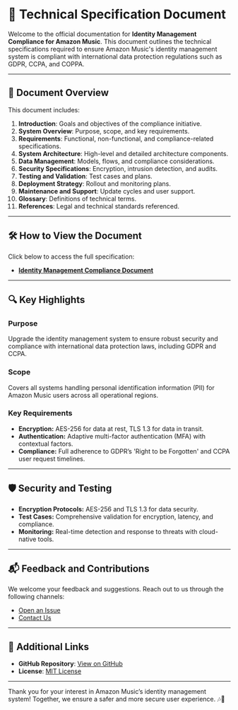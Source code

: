 # 📄 Technical Specification Document

Welcome to the official documentation for **Identity Management Compliance for Amazon Music**. This document outlines the technical specifications required to ensure Amazon Music's identity management system is compliant with international data protection regulations such as GDPR, CCPA, and COPPA.

---

## 📑 Document Overview

This document includes:

1. **Introduction**: Goals and objectives of the compliance initiative.
2. **System Overview**: Purpose, scope, and key requirements.
3. **Requirements**: Functional, non-functional, and compliance-related specifications.
4. **System Architecture**: High-level and detailed architecture components.
5. **Data Management**: Models, flows, and compliance considerations.
6. **Security Specifications**: Encryption, intrusion detection, and audits.
7. **Testing and Validation**: Test cases and plans.
8. **Deployment Strategy**: Rollout and monitoring plans.
9. **Maintenance and Support**: Update cycles and user support.
10. **Glossary**: Definitions of technical terms.
11. **References**: Legal and technical standards referenced.

---

## 🛠 How to View the Document

Click below to access the full specification:

- **[Identity Management Compliance Document](technical-specification.md)**

---

## 🔍 Key Highlights

### Purpose
Upgrade the identity management system to ensure robust security and compliance with international data protection laws, including GDPR and CCPA.

### Scope
Covers all systems handling personal identification information (PII) for Amazon Music users across all operational regions.

### Key Requirements
- **Encryption:** AES-256 for data at rest, TLS 1.3 for data in transit.
- **Authentication:** Adaptive multi-factor authentication (MFA) with contextual factors.
- **Compliance:** Full adherence to GDPR’s 'Right to be Forgotten' and CCPA user request timelines.

---

## 🛡 Security and Testing

- **Encryption Protocols:** AES-256 and TLS 1.3 for data security.
- **Test Cases:** Comprehensive validation for encryption, latency, and compliance.
- **Monitoring:** Real-time detection and response to threats with cloud-native tools.

---

## 📬 Feedback and Contributions

We welcome your feedback and suggestions. Reach out to us through the following channels:

- [Open an Issue](https://github.com/your-username/your-repository/issues)
- [Contact Us](mailto:support@amazonmusic.com)

---

## 🔗 Additional Links

- **GitHub Repository**: [View on GitHub](https://github.com/your-username/your-repository)
- **License**: [MIT License](LICENSE.md)

---

Thank you for your interest in Amazon Music’s identity management system! Together, we ensure a safer and more secure user experience. 🎶🚀
